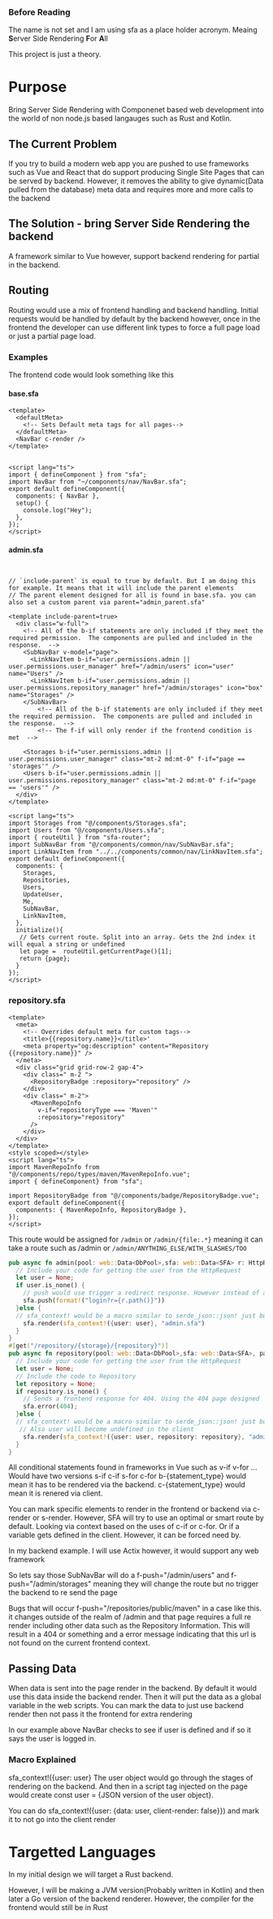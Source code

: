 ### Before Reading
The name is not set and I am using sfa as a place holder acronym. Meaing **S**erver Side Rendering **F**or **A**ll

This project is just a theory. 

#  Purpose
Bring Server Side Rendering with Componenet based web development into the world of non node.js based langauges such as Rust and Kotlin. 

## The Current Problem
If you try to build a modern web app you are pushed to use frameworks such as Vue and React that do support producing Single Site Pages that can be served by backend. However, it removes the ability to give dynamic(Data pulled from the database) meta data and requires more and more calls to the backend

## The Solution - bring Server Side Rendering the backend

A framework similar to Vue however, support backend rendering for partial in the backend. 


## Routing 
Routing would use a mix of frontend handling and backend handling. Initial requests would be handled by default by the backend however, once in the frontend the developer can use different link types to force a full page load or just a partial page load.

### Examples

The frontend code would look something like this
#### base.sfa
```vue
<template>
  <defaultMeta>
    <!-- Sets Default meta tags for all pages-->
  </defaultMeta>
  <NavBar c-render />
</template>


<script lang="ts">
import { defineComponent } from "sfa";
import NavBar from "~/components/nav/NavBar.sfa";
export default defineComponent({
  components: { NavBar },
  setup() {
    console.log("Hey");
  },
});
</script>
```

#### admin.sfa
```vue


// `include-parent` is equal to true by default. But I am doing this for example. It means that it will include the parent elements
// The parent element designed for all is found in base.sfa. you can also set a custom parent via parent="admin_parent.sfa" 

<template include-parent=true>
  <div class="w-full">
    <!-- All of the b-if statements are only included if they meet the required permission.  The components are pulled and included in the response.  --> 
    <SubNavBar v-model="page">
      <LinkNavItem b-if="user.permissions.admin || user.permissions.user_manager" href="/admin/users" icon="user" name="Users" />
      <LinkNavItem b-if="user.permissions.admin || user.permissions.repository_manager" href="/admin/storages" icon="box" name="Storages" />
    </SubNavBar>
        <!-- All of the b-if statements are only included if they meet the required permission.  The components are pulled and included in the response.  --> 
        <!-- The f-if will only render if the frontend condition is met  --> 

    <Storages b-if="user.permissions.admin || user.permissions.user_manager" class="mt-2 md:mt-0" f-if="page == 'storages'" />
    <Users b-if="user.permissions.admin || user.permissions.repository_manager" class="mt-2 md:mt-0" f-if="page == 'users'" />
  </div>
</template>

<script lang="ts">
import Storages from "@/components/Storages.sfa";
import Users from "@/components/Users.sfa";
import { routeUtil } from "sfa-router";
import SubNavBar from "@/components/common/nav/SubNavBar.sfa";
import LinkNavItem from "../../components/common/nav/LinkNavItem.sfa";
export default defineComponent({
  components: {
    Storages,
    Repositories,
    Users,
    UpdateUser,
    Me,
    SubNavBar,
    LinkNavItem,
  },
  initialize(){
   // Gets current route. Split into an array. Gets the 2nd index it will equal a string or undefined
   let page =  routeUtil.getCurrentPage()[1];
   return {page};
  }
});
</script>
```
### repository.sfa
```vue
<template>
  <meta>
    <!-- Overrides default meta for custom tags-->
    <title>{{repository.name}}</title>'
    <meta property="og:description" content="Repository {{repository.name}}" />
  </meta>
  <div class="grid grid-row-2 gap-4">
    <div class=" m-2 ">
      <RepositoryBadge :repository="repository" />
    </div>
    <div class=" m-2">
      <MavenRepoInfo
        v-if="repositoryType === 'Maven'"
        :repository="repository"
      />
    </div>
  </div>
</template>
<style scoped></style>
<script lang="ts">
import MavenRepoInfo from "@/components/repo/types/maven/MavenRepoInfo.vue";
import { defineComponent} from "sfa";

import RepositoryBadge from "@/components/badge/RepositoryBadge.vue";
export default defineComponent({
  components: { MavenRepoInfo, RepositoryBadge },
});
</script>
```

This route would be assigned for `/admin` or `/admin/{file:.*}` meaning it can take a route such as /admin or `/admin/ANYTHING_ELSE/WITH_SLASHES/TOO`

```rust
pub async fn admin(pool: web::Data<DbPool>,sfa: web::Data<SFA> r: HttpRequest) -> Result<SFAResponse, InternalError> {
  // Include your code for getting the user from the HttpRequest
  let user = None;
  if user.is_none() {
    // push would use trigger a redirect response. However instead of a HTTP response with the redirect. it sends a HTTP response of that page. Plus a special command to change the route in the browser. Giving a more effiecient response
    sfa.push(format!("login?r={r.path()}"))
  }else {
  // sfa_context! would be a macro similar to serde_json::json! just building the data that would be passed into the template
    sfa.render(sfa_context!({user: user}, "admin.sfa")
  }
}
#[get("/repository/{storage}/{repository}")]
pub async fn repository(pool: web::Data<DbPool>,sfa: web::Data<SFA>, path: web::Path<(String, String>, r: HttpRequest) -> Result<SFAResponse, InternalError> {
  // Include your code for getting the user from the HttpRequest
  let user = None;
  // Include the code to Repository
  let repository = None;
  if repository.is_none() {
    // Sends a frontend response for 404. Using the 404 page designed
    sfa.error(404);
  }else {
  // sfa_context! would be a macro similar to serde_json::json! just building the data that would be passed into the template
   // Also user will become undefined in the client
    sfa.render(sfa_context!({user: user, repository: repository}, "admin.sfa")
  }
}
```


All conditional statements found in frameworks in Vue such as v-if v-for ... Would have two versions s-if c-if  s-for c-for
b-{statement_type} would mean it has to be rendered via the backend. c-{statement_type} would mean it is renered via client. 

You can mark specific elements to render in the frontend or backend via c-render or s-render. However, SFA will try to use an optimal or smart route by default. Looking via context based on the uses of c-if or c-for. Or if a variable gets defined in the client. However, it can be forced need by.

In my backend example. I will use Actix however, it would support any web framework

So lets say those SubNavBar will do a f-push="/admin/users" and f-push="/admin/storages" meaning they will change the route but no trigger the backend to re send the page

Bugs that will occur f-push="/repositories/public/maven" in a case like this. it changes outside of the realm of /admin and that page requires a full re render including other data such as the Repository Information. This will result in a 404 or something and a error message indicating that this url is not found on the current frontend context. 

## Passing Data
When data is sent into the page render in the backend. By default it would use this data inside the backend render. Then it will put the data as a global variable in the web scripts. You can mark the data to just use backend render then not pass it the frontend for extra rendering

In our example above NavBar checks to see if user is defined and if so it says the user is logged in.

### Macro Explained
sfa_context!({user: user} The user object would go through the stages of rendering on the backend. And then in a script tag injected on the page would create const user = {JSON version of the user object}. 

You can do sfa_context!({user: {data: user, client-render: false}}) and mark it to not go into the client render
# Targetted Languages
In my initial design we will target a Rust backend. 

However, I will be making a JVM version(Probably written in Kotlin) and then later a Go version of the backend renderer. However, the compiler for the frontend would still be in Rust
